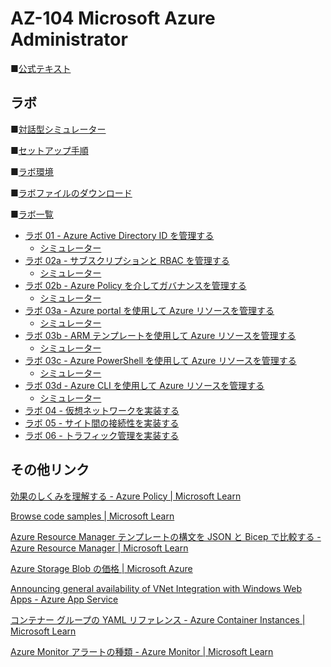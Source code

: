 # AZ-104 Microsoft Azure Administrator

■[公式テキスト](https://learn.microsoft.com/ja-jp/training/courses/az-104t00?wt.mc_id=esi_m2l_content_wwl#study-guide)


## ラボ

■[対話型シミュレーター](https://mslabs.cloudguides.com/guides/AZ-104%20Exam%20Guide%20-%20Microsoft%20Azure%20Administrator)

■[セットアップ手順](https://publicfilestor.blob.core.windows.net/az104/Opening.pdf)

■[ラボ環境](https://aka.ms/lab-env)

■[ラボファイルのダウンロード](https://github.com/MicrosoftLearning/AZ-104-MicrosoftAzureAdministrator/archive/master.zip)

■[ラボ一覧](https://github.com/MTT-ja/AZ-104-MicrosoftAzureAdministrator.ja-jp/tree/main/Instructions/Labs)
* [ラボ 01 - Azure Active Directory ID を管理する](https://github.com/MTT-ja/AZ-104-MicrosoftAzureAdministrator.ja-jp/blob/main/Instructions/Labs/LAB_01-Manage_Azure_AD_Identities.md)
  * [シミュレーター](https://mslabs.cloudguides.com/en-us/guides/AZ-104%20Exam%20Guide%20-%20Microsoft%20Azure%20Administrator%20Exercise%201)
* [ラボ 02a - サブスクリプションと RBAC を管理する](https://github.com/MTT-ja/AZ-104-MicrosoftAzureAdministrator.ja-jp/blob/main/Instructions/Labs/LAB_02a_Manage_Subscriptions_and_RBAC.md)
  * [シミュレーター](https://mslabs.cloudguides.com/en-us/guides/AZ-104%20Exam%20Guide%20-%20Microsoft%20Azure%20Administrator%20Exercise%202)
* [ラボ 02b - Azure Policy を介してガバナンスを管理する](https://github.com/MTT-ja/AZ-104-MicrosoftAzureAdministrator.ja-jp/blob/main/Instructions/Labs/LAB_02b-Manage_Governance_via_Azure_Policy.md)
  * [シミュレーター](https://mslabs.cloudguides.com/en-us/guides/AZ-104%20Exam%20Guide%20-%20Microsoft%20Azure%20Administrator%20Exercise%203)
* [ラボ 03a - Azure portal を使用して Azure リソースを管理する](https://github.com/MTT-ja/AZ-104-MicrosoftAzureAdministrator.ja-jp/blob/main/Instructions/Labs/LAB_03a-Manage_Azure_Resources_by_Using_the_Azure_Portal.md)
  * [シミュレーター](https://mslabs.cloudguides.com/en-us/guides/AZ-104%20Exam%20Guide%20-%20Microsoft%20Azure%20Administrator%20Exercise%204)
* [ラボ 03b - ARM テンプレートを使用して Azure リソースを管理する](https://github.com/MTT-ja/AZ-104-MicrosoftAzureAdministrator.ja-jp/blob/main/Instructions/Labs/LAB_03b-Manage_Azure_Resources_by_Using_ARM_Templates.md)
  * [シミュレーター](https://mslabs.cloudguides.com/en-us/guides/AZ-104%20Exam%20Guide%20-%20Microsoft%20Azure%20Administrator%20Exercise%205)
* [ラボ 03c - Azure PowerShell を使用して Azure リソースを管理する](https://github.com/MTT-ja/AZ-104-MicrosoftAzureAdministrator.ja-jp/blob/main/Instructions/Labs/LAB_03c-Manage_Azure_Resources_by_Using_Azure_PowerShell.md)
  * [シミュレーター](https://mslabs.cloudguides.com/en-us/guides/AZ-104%20Exam%20Guide%20-%20Microsoft%20Azure%20Administrator%20Exercise%206)
* [ラボ 03d - Azure CLI を使用して Azure リソースを管理する](https://github.com/MTT-ja/AZ-104-MicrosoftAzureAdministrator.ja-jp/blob/main/Instructions/Labs/LAB_03d-Manage_Azure_Resources_by_Using_Azure_CLI.md)
  * [シミュレーター](https://mslabs.cloudguides.com/en-us/guides/AZ-104%20Exam%20Guide%20-%20Microsoft%20Azure%20Administrator%20Exercise%207)
* [ラボ 04 - 仮想ネットワークを実装する](https://github.com/MTT-ja/AZ-104-MicrosoftAzureAdministrator.ja-jp/blob/main/Instructions/Labs/LAB_04-Implement_Virtual_Networking.md)
* [ラボ 05 - サイト間の接続性を実装する](https://github.com/MTT-ja/AZ-104-MicrosoftAzureAdministrator.ja-jp/blob/main/Instructions/Labs/LAB_05-Implement_Intersite_Connectivity.md)
* [ラボ 06 - トラフィック管理を実装する](https://github.com/MTT-ja/AZ-104-MicrosoftAzureAdministrator.ja-jp/blob/main/Instructions/Labs/LAB_06-Implement_Network_Traffic_Management.md)


## その他リンク

[効果のしくみを理解する - Azure Policy | Microsoft Learn](https://learn.microsoft.com/ja-jp/azure/governance/policy/concepts/effects)

[Browse code samples | Microsoft Learn](https://learn.microsoft.com/en-us/samples/browse/?expanded=azure&products=azure-resource-manager)

[Azure Resource Manager テンプレートの構文を JSON と Bicep で比較する - Azure Resource Manager | Microsoft Learn](https://learn.microsoft.com/ja-jp/azure/azure-resource-manager/bicep/compare-template-syntax)

[Azure Storage Blob の価格 | Microsoft Azure](https://azure.microsoft.com/ja-jp/pricing/details/storage/blobs/)

[Announcing general availability of VNet Integration with Windows Web Apps - Azure App Service](https://azure.github.io/AppService/2020/02/27/General-Availability-of-VNet-Integration-with-Windows-Web-Apps.html)

[コンテナー グループの YAML リファレンス - Azure Container Instances | Microsoft Learn](https://learn.microsoft.com/ja-jp/azure/container-instances/container-instances-reference-yaml)

[Azure Monitor アラートの種類 - Azure Monitor | Microsoft Learn](https://learn.microsoft.com/ja-jp/azure/azure-monitor/alerts/alerts-types#monitor-multiple-resources)
